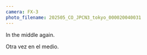 ```yaml
---
camera: FX-3
photo_filename: 202505_CO_JPCN3_tokyo_000020040031
---
```


In the middle again.

Otra vez en el medio.